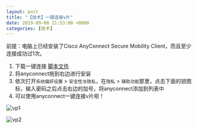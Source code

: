 ```yaml
---
layout: post
title: "【技术】一键连接v片"
date: 2019-09-08 21:53:00 +0800
categories: [技术]
---
```


前提：电脑上已经安装了Cisco AnyConnect Secure Mobility Client，而且至少连接成功过1次。

1. 下载一键连接 [脚本文件](./../../../../static/img/public/一键连接.dmg)
2. 将anyconnect拖到右边进行安装
3. 依次打开`系统偏好设置` > `安全性与隐私`，在`隐私` > `辅助功能`那里，点击下面的锁图标，输入密码之后点击右边的加号，将anyconnect添加到列表中
4. 可以使用anyconnect一键连接v片啦！

![vp1](./../../../../static/img/public/vp1.jpg)

![vp2](./../../../../static/img/public/vp2.jpg)
